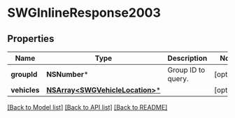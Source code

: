 # SWGInlineResponse2003

## Properties
Name | Type | Description | Notes
------------ | ------------- | ------------- | -------------
**groupId** | **NSNumber*** | Group ID to query. | [optional] 
**vehicles** | [**NSArray&lt;SWGVehicleLocation&gt;***](SWGVehicleLocation.md) |  | [optional] 

[[Back to Model list]](../README.md#documentation-for-models) [[Back to API list]](../README.md#documentation-for-api-endpoints) [[Back to README]](../README.md)


